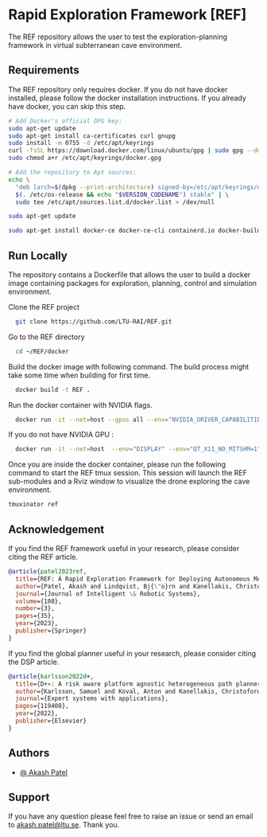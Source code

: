 # Rapid Exploration Framework [REF]

The REF repository allows the user to test the exploration-planning framework in virtual subterranean cave environment. 

##

## Requirements

The REF repository only requires docker. If you do not have docker installed, please follow the docker installation instructions. If you already have docker, you can skip this step.

```bash
# Add Docker's official GPG key:
sudo apt-get update
sudo apt-get install ca-certificates curl gnupg
sudo install -m 0755 -d /etc/apt/keyrings
curl -fsSL https://download.docker.com/linux/ubuntu/gpg | sudo gpg --dearmor -o /etc/apt/keyrings/docker.gpg
sudo chmod a+r /etc/apt/keyrings/docker.gpg

# Add the repository to Apt sources:
echo \
  "deb [arch=$(dpkg --print-architecture) signed-by=/etc/apt/keyrings/docker.gpg] https://download.docker.com/linux/ubuntu \
  $(. /etc/os-release && echo "$VERSION_CODENAME") stable" | \
  sudo tee /etc/apt/sources.list.d/docker.list > /dev/null

sudo apt-get update

sudo apt-get install docker-ce docker-ce-cli containerd.io docker-buildx-plugin docker-compose-plugin

```
    
## Run Locally
The repository contains a Dockerfile that allows the user to build a docker image containing packages for exploration, planning, control and simulation environment. 

Clone the REF project

```bash
  git clone https://github.com/LTU-RAI/REF.git

```

Go to the REF directory

```bash
  cd ~/REF/docker
```

Build the docker image with following command. The build process might take some time when building for first time. 

```bash
  docker build -t REF .

```

Run the docker container with NVIDIA flags.

```bash
  docker run -it --net=host --gpus all --env="NVIDIA_DRIVER_CAPABILITIES=all" --env="DISPLAY" --env="QT_X11_NO_MITSHM=1" --volume="/tmp/.X11-unix:/tmp/.X11-unix:rw" REF:latest
``` 

If you do not have NVIDIA GPU :

```bash
  docker run -it --net=host  --env="DISPLAY" --env="QT_X11_NO_MITSHM=1" --volume="/tmp/.X11-unix:/tmp/.X11-unix:rw" REF:latest
```
Once you are inside the docker container, please run the following command to start the REF tmux session.
This session will launch the REF sub-modules and a Rviz window to visualize the drone exploring the cave environment. 

```bash
tmuxinator ref
```

## Acknowledgement

If you find the REF framework useful in your research, please consider citing the REF article.

```bibtex
@article{patel2023ref,
  title={REF: A Rapid Exploration Framework for Deploying Autonomous MAVs in Unknown Environments},
  author={Patel, Akash and Lindqvist, Bj{\"o}rn and Kanellakis, Christoforos and Agha-mohammadi, Ali-akbar and Nikolakopoulos, George},
  journal={Journal of Intelligent \& Robotic Systems},
  volume={108},
  number={3},
  pages={35},
  year={2023},
  publisher={Springer}
}

```

If you find the global planner useful in your research, please consider citing the DSP article. 


```bibtex
@article{karlsson2022d+,
  title={D+∗: A risk aware platform agnostic heterogeneous path planner},
  author={Karlsson, Samuel and Koval, Anton and Kanellakis, Christoforos and Nikolakopoulos, George},
  journal={Expert systems with applications},
  pages={119408},
  year={2022},
  publisher={Elsevier}
}
```
## Authors

- [@ Akash Patel](https://github.com/aakapatel) 


## Support

If you have any question please feel free to raise an issue or send an email to akash.patel@ltu.se. Thank you. 


